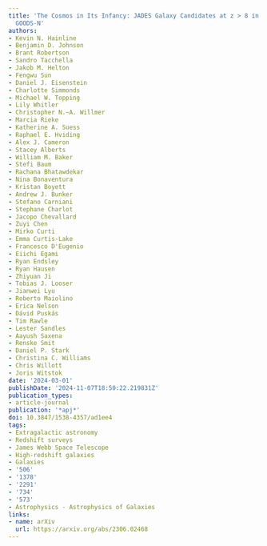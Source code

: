 ```yaml
---
title: 'The Cosmos in Its Infancy: JADES Galaxy Candidates at z > 8 in GOODS-S and
  GOODS-N'
authors:
- Kevin N. Hainline
- Benjamin D. Johnson
- Brant Robertson
- Sandro Tacchella
- Jakob M. Helton
- Fengwu Sun
- Daniel J. Eisenstein
- Charlotte Simmonds
- Michael W. Topping
- Lily Whitler
- Christopher N.~A. Willmer
- Marcia Rieke
- Katherine A. Suess
- Raphael E. Hviding
- Alex J. Cameron
- Stacey Alberts
- William M. Baker
- Stefi Baum
- Rachana Bhatawdekar
- Nina Bonaventura
- Kristan Boyett
- Andrew J. Bunker
- Stefano Carniani
- Stephane Charlot
- Jacopo Chevallard
- Zuyi Chen
- Mirko Curti
- Emma Curtis-Lake
- Francesco D'Eugenio
- Eiichi Egami
- Ryan Endsley
- Ryan Hausen
- Zhiyuan Ji
- Tobias J. Looser
- Jianwei Lyu
- Roberto Maiolino
- Erica Nelson
- Dávid Puskás
- Tim Rawle
- Lester Sandles
- Aayush Saxena
- Renske Smit
- Daniel P. Stark
- Christina C. Williams
- Chris Willott
- Joris Witstok
date: '2024-03-01'
publishDate: '2024-11-07T18:50:22.219831Z'
publication_types:
- article-journal
publication: '*apj*'
doi: 10.3847/1538-4357/ad1ee4
tags:
- Extragalactic astronomy
- Redshift surveys
- James Webb Space Telescope
- High-redshift galaxies
- Galaxies
- '506'
- '1378'
- '2291'
- '734'
- '573'
- Astrophysics - Astrophysics of Galaxies
links:
- name: arXiv
  url: https://arxiv.org/abs/2306.02468
---
```

